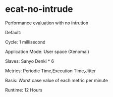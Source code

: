 # ecat-no-intrude
Performance evaluation with no intrution

Default: 

Cycle: 1 millisecond

Application Mode: User space (Xenomai)

Slaves: Sanyo Denki * 6

Metrics: Periodic Time,Execution Time,Jitter

Basis: Worst case value of each metric per minute

Runtime: 12 Hours
